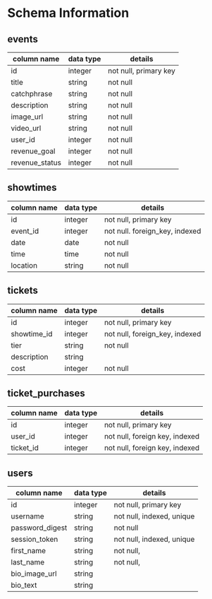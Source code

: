 # Schema Information

## events
column name     | data type | details
----------------|-----------|-----------------------
id              | integer   | not null, primary key
title           | string    | not null
catchphrase     | string    | not null
description     | string    | not null
image_url       | string    | not null
video_url       | string    | not null
user_id         | integer   | not null
revenue_goal    | integer   | not null
revenue_status  | integer   | not null

## showtimes
column name     | data type | details
----------------|-----------|-----------------------
id              | integer   | not null, primary key
event_id        | integer   | not null. foreign_key, indexed
date            | date      | not null
time            | time      | not null
location        | string    | not null

## tickets
column name     | data type | details
----------------|-----------|-----------------------
id              | integer   | not null, primary key
showtime_id     | integer   | not null, foreign_key, indexed
tier            | string    | not null
description     | string    |
cost            | integer   | not null

## ticket_purchases
column name     | data type | details
----------------|-----------|-----------------------
id              | integer   | not null, primary key
user_id         | integer   | not null, foreign key, indexed
ticket_id       | integer   | not null, foreign key, indexed

## users
column name     | data type | details
----------------|-----------|-----------------------
id              | integer   | not null, primary key
username        | string    | not null, indexed, unique
password_digest | string    | not null
session_token   | string    | not null, indexed, unique
first_name      | string    | not null,
last_name       | string    | not null,
bio_image_url   | string    |
bio_text        | string    |
